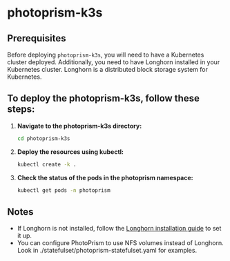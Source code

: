 # photoprism-k3s

## Prerequisites

Before deploying `photoprism-k3s`, you will need to have a Kubernetes cluster deployed. Additionally, you need to have Longhorn installed in your Kubernetes cluster. Longhorn is a distributed block storage system for Kubernetes.

## To deploy the photoprism-k3s, follow these steps:

1. **Navigate to the photoprism-k3s directory:**

    ```sh
    cd photoprism-k3s
    ```

2. **Deploy the resources using kubectl:**

    ```sh
    kubectl create -k .
    ```

3. **Check the status of the pods in the photoprism namespace:**

    ```sh
    kubectl get pods -n photoprism
    ```

## Notes

- If Longhorn is not installed, follow the [Longhorn installation guide](https://longhorn.io/docs/1.6.2/deploy/install/) to set it up.
- You can configure PhotoPrism to use NFS volumes instead of Longhorn. Look in ./statefulset/photoprism-statefulset.yaml for examples.